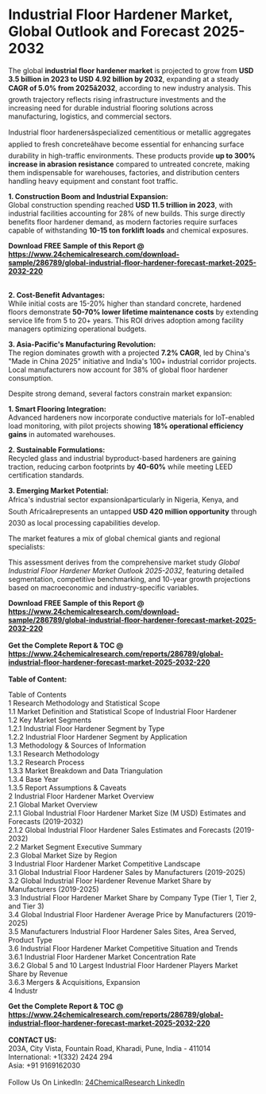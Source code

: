 <h1>Industrial Floor Hardener Market, Global Outlook and Forecast 2025-2032</h1><p>The global <strong>industrial floor hardener market</strong> is projected to grow from <strong>USD 3.5 billion in 2023 to USD 4.92 billion by 2032</strong>, expanding at a steady <strong>CAGR of 5.0% from 2025â2032</strong>, according to new industry analysis. This growth trajectory reflects rising infrastructure investments and the increasing need for durable industrial flooring solutions across manufacturing, logistics, and commercial sectors.</p><p>Industrial floor hardenersâspecialized cementitious or metallic aggregates applied to fresh concreteâhave become essential for enhancing surface durability in high-traffic environments. These products provide <strong>up to 300% increase in abrasion resistance</strong> compared to untreated concrete, making them indispensable for warehouses, factories, and distribution centers handling heavy equipment and constant foot traffic.</p><p><strong>1. Construction Boom and Industrial Expansion:</strong><br>
Global construction spending reached <strong>USD 11.5 trillion in 2023</strong>, with industrial facilities accounting for 28% of new builds. This surge directly benefits floor hardener demand, as modern factories require surfaces capable of withstanding <strong>10-15 ton forklift loads</strong> and chemical exposures.</p><div><b>Download FREE Sample of this Report @ 
            <a href="https://www.24chemicalresearch.com/download-sample/286789/global-industrial-floor-hardener-forecast-market-2025-2032-220">
            https://www.24chemicalresearch.com/download-sample/286789/global-industrial-floor-hardener-forecast-market-2025-2032-220</a></b></div><br><p><strong>2. Cost-Benefit Advantages:</strong><br>
While initial costs are 15-20% higher than standard concrete, hardened floors demonstrate <strong>50-70% lower lifetime maintenance costs</strong> by extending service life from 5 to 20+ years. This ROI drives adoption among facility managers optimizing operational budgets.</p><p><strong>3. Asia-Pacific's Manufacturing Revolution:</strong><br>
The region dominates growth with a projected <strong>7.2% CAGR</strong>, led by China's "Made in China 2025" initiative and India's 100+ industrial corridor projects. Local manufacturers now account for 38% of global floor hardener consumption.</p><p>Despite strong demand, several factors constrain market expansion:</p><p><strong>1. Smart Flooring Integration:</strong><br>
Advanced hardeners now incorporate conductive materials for IoT-enabled load monitoring, with pilot projects showing <strong>18% operational efficiency gains</strong> in automated warehouses.</p><p><strong>2. Sustainable Formulations:</strong><br>
Recycled glass and industrial byproduct-based hardeners are gaining traction, reducing carbon footprints by <strong>40-60%</strong> while meeting LEED certification standards.</p><p><strong>3. Emerging Market Potential:</strong><br>
Africa's industrial sector expansionâparticularly in Nigeria, Kenya, and South Africaârepresents an untapped <strong>USD 420 million opportunity</strong> through 2030 as local processing capabilities develop.</p><p>The market features a mix of global chemical giants and regional specialists:</p><p>This assessment derives from the comprehensive market study <em>Global Industrial Floor Hardener Market Outlook 2025-2032</em>, featuring detailed segmentation, competitive benchmarking, and 10-year growth projections based on macroeconomic and industry-specific variables.</p><div><b>Download FREE Sample of this Report @ 
            <a href="https://www.24chemicalresearch.com/download-sample/286789/global-industrial-floor-hardener-forecast-market-2025-2032-220">
            https://www.24chemicalresearch.com/download-sample/286789/global-industrial-floor-hardener-forecast-market-2025-2032-220</a></b></div><br><div><b>Get the Complete Report & TOC @ 
            <a href="https://www.24chemicalresearch.com/reports/286789/global-industrial-floor-hardener-forecast-market-2025-2032-220">
            https://www.24chemicalresearch.com/reports/286789/global-industrial-floor-hardener-forecast-market-2025-2032-220</a></b></div><br>
            <b>Table of Content:</b><p>Table of Contents<br />
1 Research Methodology and Statistical Scope<br />
1.1 Market Definition and Statistical Scope of Industrial Floor Hardener<br />
1.2 Key Market Segments<br />
1.2.1 Industrial Floor Hardener Segment by Type<br />
1.2.2 Industrial Floor Hardener Segment by Application<br />
1.3 Methodology & Sources of Information<br />
1.3.1 Research Methodology<br />
1.3.2 Research Process<br />
1.3.3 Market Breakdown and Data Triangulation<br />
1.3.4 Base Year<br />
1.3.5 Report Assumptions & Caveats<br />
2 Industrial Floor Hardener Market Overview<br />
2.1 Global Market Overview<br />
2.1.1 Global Industrial Floor Hardener Market Size (M USD) Estimates and Forecasts (2019-2032)<br />
2.1.2 Global Industrial Floor Hardener Sales Estimates and Forecasts (2019-2032)<br />
2.2 Market Segment Executive Summary<br />
2.3 Global Market Size by Region<br />
3 Industrial Floor Hardener Market Competitive Landscape<br />
3.1 Global Industrial Floor Hardener Sales by Manufacturers (2019-2025)<br />
3.2 Global Industrial Floor Hardener Revenue Market Share by Manufacturers (2019-2025)<br />
3.3 Industrial Floor Hardener Market Share by Company Type (Tier 1, Tier 2, and Tier 3)<br />
3.4 Global Industrial Floor Hardener Average Price by Manufacturers (2019-2025)<br />
3.5 Manufacturers Industrial Floor Hardener Sales Sites, Area Served, Product Type<br />
3.6 Industrial Floor Hardener Market Competitive Situation and Trends<br />
3.6.1 Industrial Floor Hardener Market Concentration Rate<br />
3.6.2 Global 5 and 10 Largest Industrial Floor Hardener Players Market Share by Revenue<br />
3.6.3 Mergers & Acquisitions, Expansion<br />
4 Industr</p><div><b>Get the Complete Report & TOC @ 
            <a href="https://www.24chemicalresearch.com/reports/286789/global-industrial-floor-hardener-forecast-market-2025-2032-220">
            https://www.24chemicalresearch.com/reports/286789/global-industrial-floor-hardener-forecast-market-2025-2032-220</a></b></div><br><b>CONTACT US:</b><br>
            203A, City Vista, Fountain Road, Kharadi, Pune, India - 411014<br>
            International: +1(332) 2424 294<br>
            Asia: +91 9169162030 <br><br>
            Follow Us On LinkedIn: <a href="https://www.linkedin.com/company/24chemicalresearch/">24ChemicalResearch LinkedIn</a>